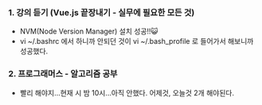 <h3>1. 강의 듣기 (Vue.js 끝장내기 - 실무에 필요한 모든 것)</h3>

- NVM(Node Version Manager) 설치 성공!!😺
- vi ~/.bashrc 에서 하니까 안되던 것이 vi ~/.bash_profile 로 들어가서 해보니까 성공했다.

<h3>2. 프로그래머스 - 알고리즘 공부</h3>

- 빨리 해야지...현재 시 밤 10시...아직 안했다. 어제것, 오늘것 2개 해야된다.
